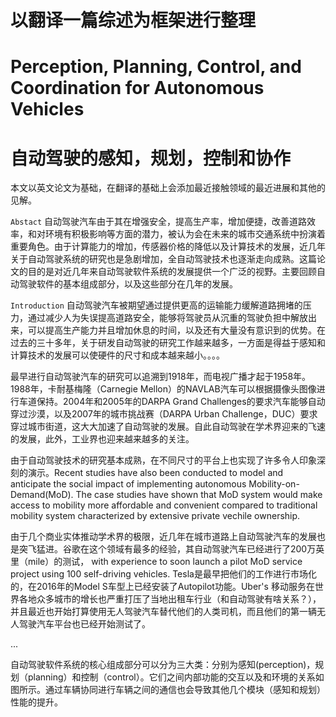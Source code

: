 # 以翻译一篇综述为框架进行整理


# Perception, Planning, Control, and Coordination for Autonomous Vehicles
# 自动驾驶的感知，规划，控制和协作

本文以英文论文为基础，在翻译的基础上会添加最近接触领域的最近进展和其他的见解。

```Abstact``` 自动驾驶汽车由于其在增强安全，提高生产率，增加便捷，改善道路效率，和对环境有积极影响等方面的潜力，被认为会在未来的城市交通系统中扮演着重要角色。由于计算能力的增加，传感器价格的降低以及计算技术的发展，近几年关于自动驾驶系统的研究也是急剧增加，全自动驾驶技术也逐渐走向成熟。这篇论文的目的是对近几年来自动驾驶软件系统的发展提供一个广泛的视野。主要回顾自动驾驶软件的基本组成部分，以及这些部分在几年的发展。

```Introduction``` 自动驾驶汽车被期望通过提供更高的运输能力缓解道路拥堵的压力，通过减少人为失误提高道路安全，能够将驾驶员从沉重的驾驶负担中解放出来，可以提高生产能力并且增加休息的时间，以及还有大量没有意识到的优势。在过去的三十多年，关于研发自动驾驶的研究工作越来越多，一方面是得益于感知和计算技术的发展可以使硬件的尺寸和成本越来越小。。。。

最早进行自动驾驶汽车的研究可以追溯到1918年，而电视广播才起于1958年。1988年，卡耐基梅隆（Carnegie Mellon）的NAVLAB汽车可以根据摄像头图像进行车道保持。2004年和2005年的DARPA Grand Challenges的要求汽车能够自动穿过沙漠，以及2007年的城市挑战赛（DARPA Urban Challenge，DUC）要求穿过城市街道，这大大加速了自动驾驶的发展。自此自动驾驶在学术界迎来的飞速的发展，此外，工业界也迎来越来越多的关注。

由于自动驾驶技术的研究基本成熟，在不同尺寸的平台上也实现了许多令人印象深刻的演示。Recent studies have also been conducted to model and anticipate the social impact of implementing autonomous Mobility-on-Demand(MoD). The case studies have shown that MoD system would make access to mobility more affordable and convenient compared to traditional mobility system characterized by extensive private vechile ownership.

由于几个商业实体推动学术界的极限，近几年在城市道路上自动驾驶汽车的发展也是突飞猛进。谷歌在这个领域有最多的经验，其自动驾驶汽车已经进行了200万英里（mile）的测试， with experience to soon launch a pilot MoD service project using 100 self-driving vehicles. Tesla是最早把他们的工作进行市场化的，在2016年的Model S车型上已经安装了Autopilot功能。Uber's 移动服务在世界各地众多城市的增长也严重打压了当地出租车行业（和自动驾驶有啥关系？），并且最近也开始打算使用无人驾驶汽车替代他们的人类司机，而且他们的第一辆无人驾驶汽车平台也已经开始测试了。

...

自动驾驶软件系统的核心组成部分可以分为三大类：分别为感知(perception)，规划（planning）和控制（control）。它们之间内部功能的交互以及和环境的关系如图所示。通过车辆协同进行车辆之间的通信也会导致其他几个模块（感知和规划）性能的提升。